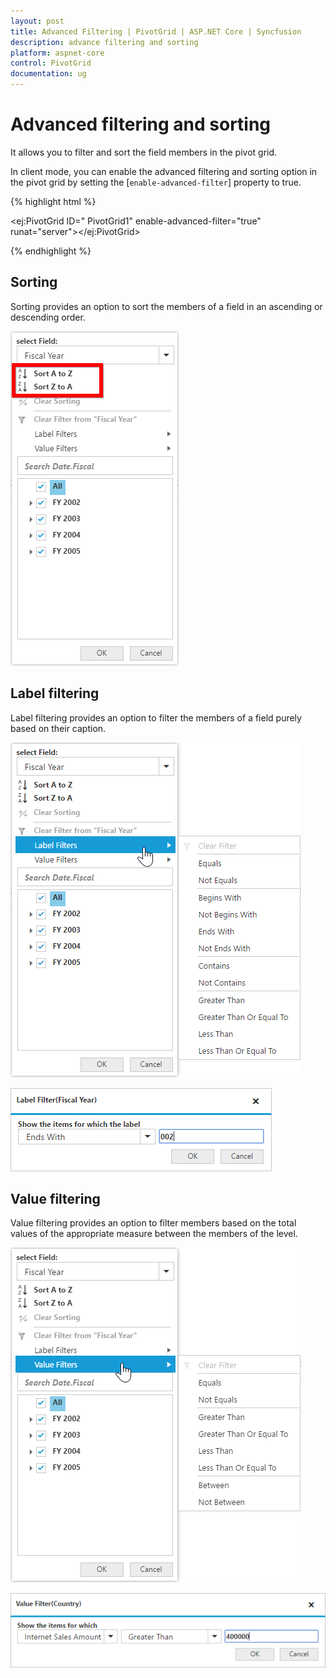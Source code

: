 ```yaml
---
layout: post
title: Advanced Filtering | PivotGrid | ASP.NET Core | Syncfusion
description: advance filtering and sorting
platform: aspnet-core
control: PivotGrid
documentation: ug
---
```


# Advanced filtering and sorting

It allows you to filter and sort the field members in the pivot grid.

In client mode, you can enable the advanced filtering and sorting option in the pivot grid by setting the [`enable-advanced-filter`] property to true.

{% highlight html %}

<ej:PivotGrid ID=" PivotGrid1" enable-advanced-filter="true" runat="server"></ej:PivotGrid>

{% endhighlight %}

## Sorting

Sorting provides an option to sort the members of a field in an ascending or descending order.

![Sorting options in ASP NET Core pivot grid control](AdvanceFiltering_images/sorting.png)

## Label filtering

Label filtering provides an option to filter the members of a field purely based on their caption.

![Label filtering options in ASP NET Core pivot grid control](AdvanceFiltering_images/filtering.png)

![Label filter dialog in ASP NET Core pivot grid control](AdvanceFiltering_images/filtering_dialog.png)


## Value filtering

Value filtering provides an option to filter members based on the total values of the appropriate measure between the members of the level.

![Value filtering options in ASP NET Core pivot grid control](AdvanceFiltering_images/valuefilter.png)

![Value filter dialog in ASP NET Core pivot grid control](AdvanceFiltering_images/valuefilter_dialog.png)
